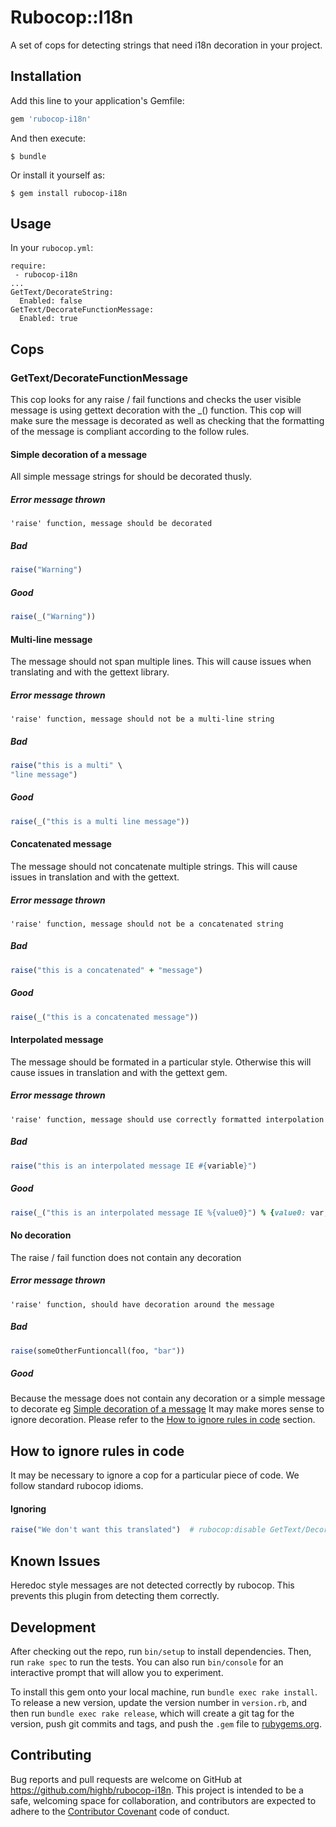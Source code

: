 # Rubocop::I18n

A set of cops for detecting strings that need i18n decoration in your project.

## Installation

Add this line to your application's Gemfile:

```ruby
gem 'rubocop-i18n'
```

And then execute:

    $ bundle

Or install it yourself as:

    $ gem install rubocop-i18n

## Usage

In your `rubocop.yml`:
```
require:
 - rubocop-i18n
...
GetText/DecorateString:
  Enabled: false
GetText/DecorateFunctionMessage:
  Enabled: true
```

## Cops
### GetText/DecorateFunctionMessage
This cop looks for any raise / fail functions and checks the user visible message is using gettext decoration with the _() function.
This cop will make sure the message is decorated as well as checking that the formatting of the message is compliant according to the follow rules.

#### Simple decoration of a message
All simple message strings for should be decorated thusly.
##### Error message thrown
```
'raise' function, message should be decorated
```
##### Bad
``` ruby
raise("Warning")
```
##### Good
``` ruby
raise(_("Warning"))
```

#### Multi-line message
The message should not span multiple lines. This will cause issues when translating and with the gettext library.
##### Error message thrown
```
'raise' function, message should not be a multi-line string
```
##### Bad
``` ruby
raise("this is a multi" \
"line message")
```
##### Good
``` ruby
raise(_("this is a multi line message"))
```

#### Concatenated message
The message should not concatenate multiple strings. This will cause issues in translation and with the gettext.
##### Error message thrown
```
'raise' function, message should not be a concatenated string
```
##### Bad
``` ruby
raise("this is a concatenated" + "message")
```
##### Good
``` ruby
raise(_("this is a concatenated message"))
```

#### Interpolated message
The message should be formated in a particular style. Otherwise this will cause issues in translation and with the gettext gem.
##### Error message thrown
```
'raise' function, message should use correctly formatted interpolation
```
##### Bad
``` ruby
raise("this is an interpolated message IE #{variable}")
```
##### Good
``` ruby
raise(_("this is an interpolated message IE %{value0}") % {value0: var,})
```

#### No decoration
The raise / fail function does not contain any decoration
##### Error message thrown
```
'raise' function, should have decoration around the message
```
##### Bad
``` ruby
raise(someOtherFuntioncall(foo, "bar"))
```
##### Good
Because the message does not contain any decoration or a simple message to decorate eg [Simple decoration of a message](#Simple-decoration-of-a-message) 
It may make mores sense to ignore decoration. Please refer to the [How to ignore rules in code](#How-to-ignore-rules-in-code) section.

## How to ignore rules in code
It may be necessary to ignore a cop for a particular piece of code. We follow standard rubocop idioms.
#### Ignoring
``` ruby
raise("We don't want this translated")  # rubocop:disable GetText/DecorateFunctionMessage 
```

## Known Issues

Heredoc style messages are not detected correctly by rubocop. This prevents this plugin from detecting them correctly.

## Development

After checking out the repo, run `bin/setup` to install dependencies. Then, run `rake spec` to run the tests. You can also run `bin/console` for an interactive prompt that will allow you to experiment.

To install this gem onto your local machine, run `bundle exec rake install`. To release a new version, update the version number in `version.rb`, and then run `bundle exec rake release`, which will create a git tag for the version, push git commits and tags, and push the `.gem` file to [rubygems.org](https://rubygems.org).

## Contributing

Bug reports and pull requests are welcome on GitHub at https://github.com/highb/rubocop-i18n. This project is intended to be a safe, welcoming space for collaboration, and contributors are expected to adhere to the [Contributor Covenant](http://contributor-covenant.org) code of conduct.

